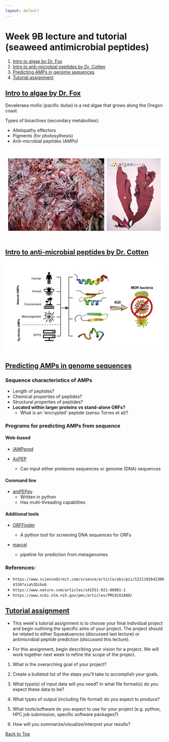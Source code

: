 ```yaml
---
layout: default
---
```


<a name="top"></a>


# Week 9B lecture and tutorial (seaweed antimicrobial peptides)
1. [Intro to algae by Dr. Fox](#algae)
2. [Intro to anti-microbial peptides by Dr. Cotten](#amp)
3. [Predicting AMPs in genome sequences](#pred)
4. [Tutorial assignment](#tut)
    

## <ins>**Intro to algae by Dr. Fox**</ins> <a name="algae"></a>

Devaleraea mollis (pacific dulse) is a red algae that grows along the Oregon coast.

Types of bioactives (secondary metabolites):
- Allelopathy effectors
- Pigments (for photosythesis)
- Anti-microbial peptides (AMPs)

![algae](/Images/Week09/algae.png)

## <ins>**Intro to anti-microbial peptides by Dr. Cotten**</ins> <a name="amp"></a>

![amps](/Images/Week09/amps.png)


## <ins>**Predicting AMPs in genome sequences**</ins> <a name="pred"></a>

### Sequence characteristics of AMPs
- Length of peptides?
- Chemical properties of peptides?
- Structural properties of peptides?
- **Located within larger proteins vs stand-alone ORFs?**
    - What is an 'encrypted' peptide (sensu Torres et al)?     

### Programs for predicting AMPs from sequence
#### Web-based
- [iAMPpred](http://cabgrid.res.in:8080/amppred/index.html)

- [AxPEP](https://app.cbbio.online/ampep/home)
    - Can input either proteome sequences or genome (DNA) sequences

#### Command line
- [amPEPpy](https://github.com/tlawrence3/amPEPpy)
    - Written in python
    - Has multi-threading capablities

#### Additional tools
- [ORFFinder](https://pypi.org/project/orffinder/)
    - A python tool for screening DNA sequences for ORFs

- [marcel](https://github.com/BigDataBiology/macrel)
    - pipeline for prediction from metagenomes

### References:
- `https://www.sciencedirect.com/science/article/abs/pii/S2211926423004150?via%3Dihub`
- `https://www.nature.com/articles/s41551-021-00801-1`
- `https://www.ncbi.nlm.nih.gov/pmc/articles/PMC8181880/`

## <ins>**Tutorial assignment**</ins> <a name="tut"></a>

- This week's tutorial assignment is to choose your final individual project and begin outlining the specific aims of your project. The project should be related to either Squeakuences (discussed last lecture) or antimicrobial peptide prediction (discussed this lecture). 

- For this assignment, begin describing your vision for a project. We will work together next week to refine the scope of the project.


1. What is the overarching goal of your project?

2. Create a bulleted list of the steps you'll take to accomplish your goals.

3. What type(s) of input data will you need? In what file format(s) do you expect these data to be?

4. What types of output (including file format) do you expect to produce?

5. What tools/software do you expect to use for your project (e.g. python, HPC job submission, specific software packages?)

6. How will you summarize/visualize/interpret your results? 


[Back to Top](#top)
